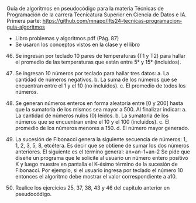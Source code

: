Guía de algoritmos en pseudocódigo para la materia Técnicas de Programación de la carrera Tecnicatura Superior en Ciencia de Datos e IA.
Primera parte: https://github.com/mnapo/ifts24-tecnicas-programacion-guia-algoritmos

* Libro problemas y algoritmos.pdf (Pág. 87)
* Se usaron los conceptos vistos en la clase y el libro

46. Se ingresan por teclado 10 pares de temperaturas (T1 y T2) para hallar el promedio de las temperaturas que están entre 5° y 15° (incluidos).

47. Se ingresan 10 números por teclado para hallar tres datos:
  a. La cantidad de números negativos.
  b. La suma de los números que se encuentran entre el 1 y el 10 (no
incluidos).
  c. El promedio de todos los números.

48. Se generan números enteros en forma aleatoria entre [0 y 200] hasta
que la sumatoria de los mismos sea mayor a 500. Al finalizar indicar:
a. La cantidad de números nulos (0) leídos.
b. La sumatoria de los números que se encuentran entre el 10 y el 100 (incluidos).
c. El promedio de los números menores a 150.
d. El número mayor generado.

49. La sucesión de Fibonacci genera la siguiente secuencia de números: 1, 1, 2, 3, 5, 8, etcétera. Es decir que se obtiene de sumar los dos números anteriores.
El siguiente es el término general: an=an-1+an-2
Se pide que diseñe un programa que le solicite al usuario un número entero positivo K y luego muestre en pantalla el K-ésimo término de la sucesión de Fibonacci. Por ejemplo, si el usuario ingresa por teclado el número 10 entonces el algoritmo debe mostrar el valor correspondiente a a10.

50. Realice los ejercicios 25, 37, 38, 43 y 46 del capítulo anterior en pseudocódigo.
